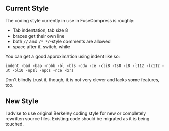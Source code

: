 ## Current Style ##

The coding style currently in use in FuseCompress is roughly:

  * Tab indentation, tab size 8
  * braces get their own line
  * both `//` and `/* */`-style comments are allowed
  * space after if, switch, while

You can get a good approximation using indent like so:

```
indent -bad -bap -nbbb -bl -bls -cdw -ce -cli8 -ts8 -i8 -l112 -lc112 -ut -bli0 -npsl -npcs -nce -brs
```

Don't blindly trust it, though, it is not very clever and lacks some features, too.

## New Style ##

I advise to use original Berkeley coding style for new or completely rewritten source files. Existing code should be migrated as it is being touched.